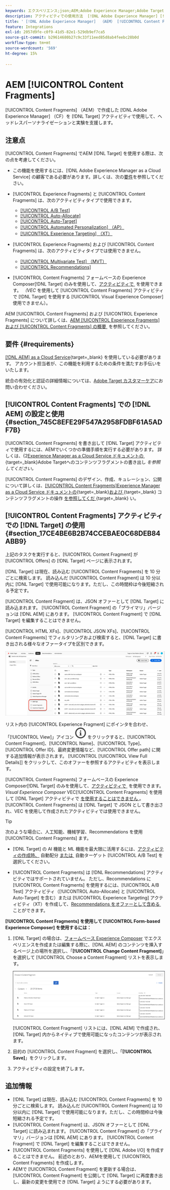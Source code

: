 ```yaml
---
keywords: エクスペリエンス;json;AEM;Adobe Experience Manager;Adobe Target への書き出し;コンテンツフラグメント;フラグメント;CF;cf;ヘッドレス;パーソナライゼーション;実験
description: アクティビティでの使用方法  [!DNL Adobe Experience Manager] [!UICONTROL Content Fragments] 説明  [!DNL Adobe Target]  ます。
title: ' [!DNL Adobe Experience Manager]  （AEM） [!UICONTROL Content Fragments] の使用方法？'
feature: Integrations
exl-id: 2057d9fe-c0f9-41d5-82e1-529db9ef7ca5
source-git-commit: b29614680b27c9c33f11eed85d8ab4feebc28b0d
workflow-type: tm+mt
source-wordcount: '569'
ht-degree: 15%

---
```


# AEM [!UICONTROL Content Fragments]

[!UICONTROL Content Fragments] （AEM）で作成した [!DNL Adobe Experience Manager] （CF）を [!DNL Target] アクティビティで使用して、ヘッドレスパーソナライゼーションと実験を支援します。

## 注意点

[!UICONTROL Content Fragments] でAEM [!DNL Target] を使用する際は、次の点を考慮してください。

* この機能を使用するには、[!DNL Adobe Experience Manager as a Cloud Service] の顧客である必要があります。詳しくは、次の[要件](#section_AE6F0971E1574B3AA324003599B96E5A)を参照してください。
* [!UICONTROL Experience Fragments] と [!UICONTROL Content Fragments] は、次のアクティビティタイプで使用できます。

   * [[!UICONTROL A/B Test]](/help/main/c-activities/t-test-ab/test-ab.md)
   * [[!UICONTROL Auto-Allocate]](/help/main/c-activities/automated-traffic-allocation/automated-traffic-allocation.md)
   * [[!UICONTROL Auto-Target]](/help/main/c-activities/auto-target/auto-target-to-optimize.md)
   * [[!UICONTROL Automated Personalization] （AP）](/help/main/c-activities/t-automated-personalization/automated-personalization.md)
   * [[!UICONTROL Experience Targeting] （XT）](/help/main/c-activities/t-experience-target/experience-target.md)

* [!UICONTROL Experience Fragments] および [!UICONTROL Content Fragments] は、次のアクティビティタイプでは使用できません。

   * [[!UICONTROL Multivariate Test] （MVT）](/help/main/c-activities/c-multivariate-testing/multivariate-testing.md)
   * [[!UICONTROL Recommendations]](/help/main/c-recommendations/recommendations.md)

* [!UICONTROL Content Fragments] フォームベースの Experience Composer[!DNL Target] のみを使用して、[&#x200B; アクティビティで &#x200B;](/help/main/c-experiences/form-experience-composer.md) を使用できます。 *（VEC* を使用して [!UICONTROL Content Fragments] アクティビティで [!DNL Target] を使用する [!UICONTROL Visual Experience Composer] 使用できません）。

AEM [!UICONTROL Content Fragments] および [!UICONTROL Experience Fragments] について詳しくは、[AEM [!UICONTROL Experience Fragments] および [!UICONTROL Content Fragments] の概要 &#x200B;](/help/main/c-integrating-target-with-mac/aem/aem-experience-and-content-fragments.md) を参照してください。

## 要件 {#requirements}

[[!DNL AEM] as a Cloud Service](https://experienceleague.adobe.com/docs/experience-manager-cloud-service.html?lang=ja){target=_blank} を使用している必要があります。 アカウント担当者が、この機能を利用するための条件を満たすお手伝いをいたします。

統合の有効化と認証の詳細情報については、[Adobe Target カスタマーケア](/help/main/cmp-resources-and-contact-information.md#reference_ACA3391A00EF467B87930A450050077C)にお問い合わせください。

## [!UICONTROL Content Fragments] での [!DNL AEM] の設定と使用 {#section_745C8EFE29F547A2958FDBF61A5ADF7B}

[!UICONTROL Content Fragments] を書き出して [!DNL Target] アクティビティで使用するには、AEMでいくつかの準備手順を実行する必要があります。 詳しくは、&lbrace;2[Experience Manager as a Cloud Service ドキュメントの &#x200B;](https://experienceleague.adobe.com/docs/experience-manager-cloud-service/content/sites/integrations/content-fragments-target.html?lang=ja){target=_blank}Adobe Targetへのコンテンツフラグメントの書き出し *を参照してください。*

[!UICONTROL Content Fragments] のデザイン、作成、キュレーション、公開について詳しくは、[[!UICONTROL Content Fragments]Experience Manager as a Cloud Service ドキュメントの &#x200B;](https://experienceleague.adobe.com/docs/experience-manager-cloud-service/content/sites/authoring/fundamentals/content-fragments.html?lang=ja){target=_blank}[&#x200B; および &#x200B;](https://experienceleague.adobe.com/docs/experience-manager-cloud-service/content/sites/administering/content-fragments/content-fragments.html?lang=ja){target=_blank} コンテンツフラグメントの操作 [&#x200B; を参照してくだ &#x200B;](https://experienceleague.adobe.com/docs/experience-manager-cloud-service/content/home.html?lang=ja){target=_blank} い。

## [!UICONTROL Content Fragments] アクティビティでの [!DNL Target] の使用 {#section_17CE4BE6B2B74CCEBAE0C68DEB84ABB9}

上記のタスクを実行すると、[!UICONTROL Content Fragment] が [!UICONTROL Offers] の [!DNL Target] ページに表示されます。

[!DNL Target] は現在、読み込む [!UICONTROL Content Fragments] を 10 分ごとに検索します。 読み込んだ [!UICONTROL Content Fragment] は 10 分以内に [!DNL Target] で使用可能になります。ただし、この時間枠は今後短縮される予定です。

[!UICONTROL Content Fragment] は、JSON オファーとして [!DNL Target] に読み込まれます。 [!UICONTROL Content Fragment] の「プライマリ」バージョンは [!DNL AEM] にあります。 [!UICONTROL Content Fragment] で [!DNL Target] を編集することはできません。

[!UICONTROL HTML XFs]、[!UICONTROL JSON XFs]、[!UICONTROL Content Fragments] でフィルタリングおよび検索すると、[!DNL Target] に書き出される様々なオファータイプを区別できます。

![コンテンツフラグメントタイプでのフィルタリング：Target UI の HTML または JSON](/help/main/c-integrating-target-with-mac/aem/assets/fragment-types.png)

リスト内の [!UICONTROL Experience Fragment] にポインタを合わせ、「[!UICONTROL View]」アイコン ![&#x200B; 情報アイコン &#x200B;](/help/main/assets/icons/InfoOutline.svg) をクリックすると、[!UICONTROL Content Fragment]、[!UICONTROL Name]、[!UICONTROL Type]、[!UICONTROL Offer ID]、最終変更情報など、[!UICONTROL Offer path] に関する追加情報が表示されます。 [!UICONTROL [!UICONTROL View Full Details]] をクリックして、このオファーを参照するアクティビティを表示します。

[!UICONTROL Content Fragments] フォームベースの Experience Composer[!DNL Target] のみを使用して、[&#x200B; アクティビティで &#x200B;](/help/main/c-experiences/form-experience-composer.md) を使用できます。 *Visual Experience Composer* VEC[!UICONTROL Content Fragments] を使用して [!DNL Target] アクティビティで [&#x200B; を使用することはできません &#x200B;](/help/main/c-experiences/c-visual-experience-composer/visual-experience-composer.md)。 [!UICONTROL Content Fragments] は [!DNL Target] で JSON として書き出され、VEC を使用して作成されたアクティビティでは使用できません。

>[!TIP]
>
>次のような場合に、人工知能、機械学習、Recommendations を使用 [!UICONTROL Content Fragments] ます。
>
>* [!DNL Target] の AI 機能と ML 機能を最大限に活用するには、[&#x200B; アクティビティの作成時、](/help/main/c-activities/automated-traffic-allocation/automated-traffic-allocation.md#concept_A1407678796B4C569E94CBA8A9F7F5D4) 自動配分 [&#x200B; または &#x200B;](/help/main/c-activities/auto-target/auto-target-to-optimize.md) 自動ターゲット [!UICONTROL A/B Test] を選択してください。
>
>* [!UICONTROL Content Fragments] は [!DNL Recommendations] アクティビティではサポートされていません。 ただし、Recommendations に [!UICONTROL Content Fragments] を使用するには、[!UICONTROL A/B Test] アクティビティ（[!UICONTROL Auto-Allocate] と [!UICONTROL Auto-Target] を含む）または [!UICONTROL Experience Targeting] アクティビティ（XT）を作成して、[Recommendations をオファーとして含める &#x200B;](/help/main/c-recommendations/recommendations-as-an-offer.md) ことができます。

**[!UICONTROL Content Fragments] を使用して [!UICONTROL Form-based Experience Composer] を使用するには：**

1. [!DNL Target] の場合は、[&#x200B; フォームベース Experience Composer](/help/main/c-experiences/form-experience-composer.md#task_FAC842A6535045B68B4C1AD3E657E56E) でエクスペリエンスを作成または編集する際に、[!DNL AEM] のコンテンツを挿入するページ上の場所を選択し、「**[!UICONTROL Change Content Fragment]**」を選択して [!UICONTROL Choose a Content Fragment] リストを表示します。

   ![content_fragment_list image](/help/main/c-integrating-target-with-mac/aem/assets/choose-content-fragment.png)

   [!UICONTROL Content Fragment] リストには、[!DNL AEM] で作成され、[!DNL Target] 内からネイティブで使用可能になったコンテンツが表示されます。

1. 目的の [!UICONTROL Content Fragment] を選択し、「**[!UICONTROL Save]**」をクリックします。
1. アクティビティの設定を終了します。

## 追加情報

* [!DNL Target] は現在、読み込む [!UICONTROL Content Fragments] を 10 分ごとに検索します。 読み込んだ [!UICONTROL Content Fragment] は 10 分以内に [!DNL Target] で使用可能になります。ただし、この時間枠は今後短縮される予定です。
* [!UICONTROL Content Fragment] は、JSON オファーとして [!DNL Target] に読み込まれます。 [!UICONTROL Content Fragment] の「プライマリ」バージョンは [!DNL AEM] にあります。 [!UICONTROL Content Fragment] で [!DNL Target] を編集することはできません。
* [!UICONTROL Content Fragments] を使用して [!DNL Adobe I/O] を作成することはできません。 前述のとおり、AEMを使用して [!UICONTROL Content Fragments] を作成します。
* AEMで [!UICONTROL Content Fragment] を更新する場合は、[!UICONTROL Content Fragment] を公開して [!DNL Target] に再度書き出し、最新の変更を使用でき [!DNL Target] ようにする必要があります。
